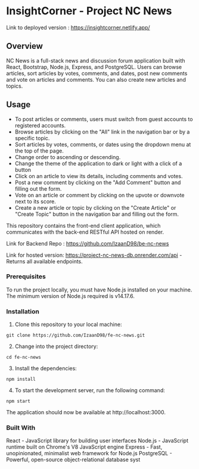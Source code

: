 # InsightCorner - Project NC News

Link to deployed version : https://insightcorner.netlify.app/

## Overview

NC News is a full-stack news and discussion forum application built with React, Bootstrap, Node.js, Express, and PostgreSQL. Users can browse articles, sort articles by votes, comments, and dates, post new comments and vote on articles and comments. You can also create new articles and topics.

## Usage

- To post articles or comments, users must switch from guest accounts to registered accounts.
- Browse articles by clicking on the "All" link in the navigation bar or by a specific topic.
- Sort articles by votes, comments, or dates using the dropdown menu at the top of the page.
- Change order to ascending or descending.
- Change the theme of the application to dark or light with a click of a button
- Click on an article to view its details, including comments and votes.
- Post a new comment by clicking on the "Add Comment" button and filling out the form.
- Vote on an article or comment by clicking on the upvote or downvote next to its score.
- Create a new article or topic by clicking on the "Create Article" or "Create Topic" button in the navigation bar and filling out the form.

This repository contains the front-end client application, which communicates with the back-end RESTful API hosted on render.

Link for Backend Repo : https://github.com/IzaanD98/be-nc-news

Link for hosted version: https://project-nc-news-db.onrender.com/api - Returns all available endpoints.

### Prerequisites

To run the project locally, you must have Node.js installed on your machine. The minimum version of Node.js required is v14.17.6.

### Installation

1. Clone this repository to your local machine:

```
git clone https://github.com/IzaanD98/fe-nc-news.git
```

2. Change into the project directory:

```
cd fe-nc-news
```

3. Install the dependencies:

```
npm install
```

4. To start the development server, run the following command:

```
npm start
```

The application should now be available at http://localhost:3000.

### Built With

React - JavaScript library for building user interfaces
Node.js - JavaScript runtime built on Chrome's V8 JavaScript engine
Express - Fast, unopinionated, minimalist web framework for Node.js
PostgreSQL - Powerful, open-source object-relational database syst
